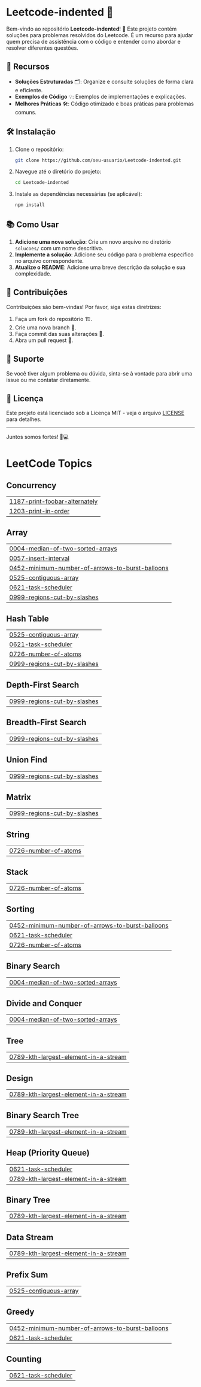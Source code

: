 # Leetcode-indented 🌟

Bem-vindo ao repositório **Leetcode-indented**! 🎉 Este projeto contém soluções para problemas resolvidos do Leetcode. É um recurso para ajudar quem precisa de assistência com o código e entender como abordar e resolver diferentes questões.

## 🚀 Recursos

- **Soluções Estruturadas** 🗂️: Organize e consulte soluções de forma clara e eficiente.
- **Exemplos de Código** 💡: Exemplos de implementações e explicações.
- **Melhores Práticas** 🛠️: Código otimizado e boas práticas para problemas comuns.

## 🛠️ Instalação

1. Clone o repositório:
    ```bash
    git clone https://github.com/seu-usuario/Leetcode-indented.git
    ```

2. Navegue até o diretório do projeto:
    ```bash
    cd Leetcode-indented
    ```

3. Instale as dependências necessárias (se aplicável):
    ```bash
    npm install
    ```

## 📚 Como Usar

1. **Adicione uma nova solução**: Crie um novo arquivo no diretório `solucoes/` com um nome descritivo.
2. **Implemente a solução**: Adicione seu código para o problema específico no arquivo correspondente.
3. **Atualize o README**: Adicione uma breve descrição da solução e sua complexidade.


## 🌟 Contribuições

Contribuições são bem-vindas! Por favor, siga estas diretrizes:
1. Faça um fork do repositório 🏗️.
2. Crie uma nova branch 🌿.
3. Faça commit das suas alterações 💾.
4. Abra um pull request 🔄.

## 🤝 Suporte

Se você tiver algum problema ou dúvida, sinta-se à vontade para abrir uma issue ou me contatar diretamente.

## 📜 Licença

Este projeto está licenciado sob a Licença MIT - veja o arquivo [LICENSE](LICENSE) para detalhes.

---

Juntos somos fortes! 🚀💻

<!---LeetCode Topics Start-->
# LeetCode Topics
## Concurrency
|  |
| ------- |
| [1187-print-foobar-alternately](https://github.com/mqrcio99/Leetcode-indented/tree/master/1187-print-foobar-alternately) |
| [1203-print-in-order](https://github.com/mqrcio99/Leetcode-indented/tree/master/1203-print-in-order) |
## Array
|  |
| ------- |
| [0004-median-of-two-sorted-arrays](https://github.com/mqrcio99/Leetcode-indented/tree/master/0004-median-of-two-sorted-arrays) |
| [0057-insert-interval](https://github.com/mqrcio99/Leetcode-indented/tree/master/0057-insert-interval) |
| [0452-minimum-number-of-arrows-to-burst-balloons](https://github.com/mqrcio99/Leetcode-indented/tree/master/0452-minimum-number-of-arrows-to-burst-balloons) |
| [0525-contiguous-array](https://github.com/mqrcio99/Leetcode-indented/tree/master/0525-contiguous-array) |
| [0621-task-scheduler](https://github.com/mqrcio99/Leetcode-indented/tree/master/0621-task-scheduler) |
| [0999-regions-cut-by-slashes](https://github.com/mqrcio99/Leetcode-indented/tree/master/0999-regions-cut-by-slashes) |
## Hash Table
|  |
| ------- |
| [0525-contiguous-array](https://github.com/mqrcio99/Leetcode-indented/tree/master/0525-contiguous-array) |
| [0621-task-scheduler](https://github.com/mqrcio99/Leetcode-indented/tree/master/0621-task-scheduler) |
| [0726-number-of-atoms](https://github.com/mqrcio99/Leetcode-indented/tree/master/0726-number-of-atoms) |
| [0999-regions-cut-by-slashes](https://github.com/mqrcio99/Leetcode-indented/tree/master/0999-regions-cut-by-slashes) |
## Depth-First Search
|  |
| ------- |
| [0999-regions-cut-by-slashes](https://github.com/mqrcio99/Leetcode-indented/tree/master/0999-regions-cut-by-slashes) |
## Breadth-First Search
|  |
| ------- |
| [0999-regions-cut-by-slashes](https://github.com/mqrcio99/Leetcode-indented/tree/master/0999-regions-cut-by-slashes) |
## Union Find
|  |
| ------- |
| [0999-regions-cut-by-slashes](https://github.com/mqrcio99/Leetcode-indented/tree/master/0999-regions-cut-by-slashes) |
## Matrix
|  |
| ------- |
| [0999-regions-cut-by-slashes](https://github.com/mqrcio99/Leetcode-indented/tree/master/0999-regions-cut-by-slashes) |
## String
|  |
| ------- |
| [0726-number-of-atoms](https://github.com/mqrcio99/Leetcode-indented/tree/master/0726-number-of-atoms) |
## Stack
|  |
| ------- |
| [0726-number-of-atoms](https://github.com/mqrcio99/Leetcode-indented/tree/master/0726-number-of-atoms) |
## Sorting
|  |
| ------- |
| [0452-minimum-number-of-arrows-to-burst-balloons](https://github.com/mqrcio99/Leetcode-indented/tree/master/0452-minimum-number-of-arrows-to-burst-balloons) |
| [0621-task-scheduler](https://github.com/mqrcio99/Leetcode-indented/tree/master/0621-task-scheduler) |
| [0726-number-of-atoms](https://github.com/mqrcio99/Leetcode-indented/tree/master/0726-number-of-atoms) |
## Binary Search
|  |
| ------- |
| [0004-median-of-two-sorted-arrays](https://github.com/mqrcio99/Leetcode-indented/tree/master/0004-median-of-two-sorted-arrays) |
## Divide and Conquer
|  |
| ------- |
| [0004-median-of-two-sorted-arrays](https://github.com/mqrcio99/Leetcode-indented/tree/master/0004-median-of-two-sorted-arrays) |
## Tree
|  |
| ------- |
| [0789-kth-largest-element-in-a-stream](https://github.com/mqrcio99/Leetcode-indented/tree/master/0789-kth-largest-element-in-a-stream) |
## Design
|  |
| ------- |
| [0789-kth-largest-element-in-a-stream](https://github.com/mqrcio99/Leetcode-indented/tree/master/0789-kth-largest-element-in-a-stream) |
## Binary Search Tree
|  |
| ------- |
| [0789-kth-largest-element-in-a-stream](https://github.com/mqrcio99/Leetcode-indented/tree/master/0789-kth-largest-element-in-a-stream) |
## Heap (Priority Queue)
|  |
| ------- |
| [0621-task-scheduler](https://github.com/mqrcio99/Leetcode-indented/tree/master/0621-task-scheduler) |
| [0789-kth-largest-element-in-a-stream](https://github.com/mqrcio99/Leetcode-indented/tree/master/0789-kth-largest-element-in-a-stream) |
## Binary Tree
|  |
| ------- |
| [0789-kth-largest-element-in-a-stream](https://github.com/mqrcio99/Leetcode-indented/tree/master/0789-kth-largest-element-in-a-stream) |
## Data Stream
|  |
| ------- |
| [0789-kth-largest-element-in-a-stream](https://github.com/mqrcio99/Leetcode-indented/tree/master/0789-kth-largest-element-in-a-stream) |
## Prefix Sum
|  |
| ------- |
| [0525-contiguous-array](https://github.com/mqrcio99/Leetcode-indented/tree/master/0525-contiguous-array) |
## Greedy
|  |
| ------- |
| [0452-minimum-number-of-arrows-to-burst-balloons](https://github.com/mqrcio99/Leetcode-indented/tree/master/0452-minimum-number-of-arrows-to-burst-balloons) |
| [0621-task-scheduler](https://github.com/mqrcio99/Leetcode-indented/tree/master/0621-task-scheduler) |
## Counting
|  |
| ------- |
| [0621-task-scheduler](https://github.com/mqrcio99/Leetcode-indented/tree/master/0621-task-scheduler) |
<!---LeetCode Topics End-->